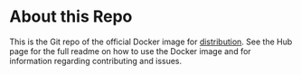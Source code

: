# About this Repo

This is the Git repo of the official Docker image for [distribution](https://registry.hub.docker.com/_/registry/).
See the Hub page for the full readme on how to use the Docker image and for information
regarding contributing and issues.
